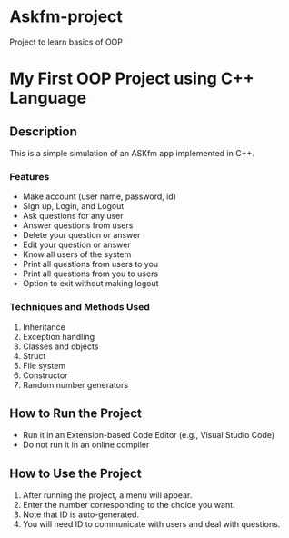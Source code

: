 # Askfm-project
Project to learn basics of OOP
# My First OOP Project using C++ Language

## Description
This is a simple simulation of an ASKfm app implemented in C++.

### Features
- Make account (user name, password, id)
- Sign up, Login, and Logout
- Ask questions for any user
- Answer questions from users
- Delete your question or answer
- Edit your question or answer
- Know all users of the system
- Print all questions from users to you
- Print all questions from you to users
- Option to exit without making logout

### Techniques and Methods Used
1. Inheritance 
2. Exception handling
3. Classes and objects
4. Struct
5. File system
6. Constructor
7. Random number generators

## How to Run the Project
- Run it in an Extension-based Code Editor (e.g., Visual Studio Code)
- Do not run it in an online compiler

## How to Use the Project
1. After running the project, a menu will appear.
2. Enter the number corresponding to the choice you want.
3. Note that ID is auto-generated.
4. You will need ID to communicate with users and deal with questions.
